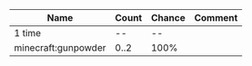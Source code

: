 | Name                | Count | Chance | Comment |
| ------------------- | ----- | ------ | ------- |
| 1 time              |    -- |     -- |         |
| minecraft:gunpowder |  0..2 |   100% |         |